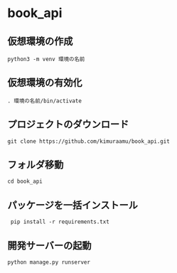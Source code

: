 # book_api
## 仮想環境の作成
```
python3 -m venv 環境の名前
```
## 仮想環境の有効化
```
. 環境の名前/bin/activate
```
## プロジェクトのダウンロード
```
git clone https://github.com/kimuraamu/book_api.git
```
## フォルダ移動
```
cd book_api
```
## パッケージを一括インストール
```
 pip install -r requirements.txt
```
## 開発サーバーの起動
```
python manage.py runserver
```

